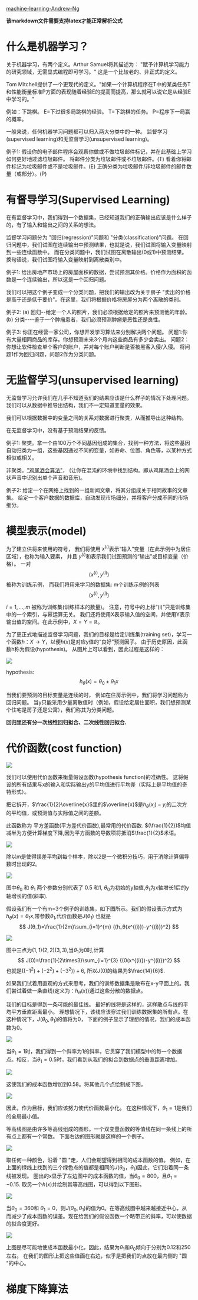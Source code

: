 [machine-learning-Andrew-Ng](https://www.coursera.org/learn/machine-learning)

**该markdown文件需要支持latex才能正常解析公式**

# 什么是机器学习？
关于机器学习，有两个定义。Arthur Samuel将其描述为： "赋予计算机学习能力的研究领域，无需显式编程即可学习。" 这是一个比较老的、非正式的定义。

Tom Mitchell提供了一个更现代的定义。"如果一个计算机程序在T中的某类任务T和性能衡量标准P方面的表现随着经验E的提高而提高，那么就可以说它是从经验E中学习的。"

例如：下跳棋。
E=下过很多局跳棋的经验。
T=下跳棋的任务。
P=程序下一局赢的概率。

一般来说，任何机器学习问题都可以归入两大分类中的一种。
监督学习(supervised learning)和无监督学习(unsupervised learning)。

例子1:
假设你的电子邮件程序会观察你做或不做垃圾邮件标记，并在此基础上学习如何更好地过滤垃圾邮件。
将邮件分类为垃圾邮件或不垃圾邮件。(T)
看着你将邮件标记为垃圾邮件或不是垃圾邮件。(E)
正确分类为垃圾邮件/非垃圾邮件的邮件数量（或部分）。(P)


# 有督导学习(Supervised Learning)
在有监督学习中，我们得到一个数据集，已经知道我们的正确输出应该是什么样子的，有了输入和输出之间的关系的想法。

监督学习问题分为 "回归(regression)"问题和 "分类(classification)"问题。
在回归问题中，我们试图在连续输出中预测结果，也就是说，我们试图将输入变量映射到一些连续函数中。
而在分类问题中，我们试图在离散输出(0或1)中预测结果。换句话说，我们试图将输入变量映射到离散类别中。

例子1:
给出房地产市场上的房屋面积的数据，尝试预测其价格。价格作为面积的函数是一个连续输出，所以这是一个回归问题。

我们可以把这个例子变成一个分类问题，把我们的输出改为关于房子 "卖出的价格是高于还是低于要价"。在这里，我们将根据价格将房屋分为两个离散的类别。

例子2:
(a) 回归--给定一个人的照片，我们必须根据给定的照片来预测他的年龄。
(b) 分类----鉴于一个肿瘤患者，我们必须预测肿瘤是恶性还是良性。

例子3:
你正在经营一家公司，你想开发学习算法来分别解决两个问题。
问题1:你有大量相同商品的库存。你想预测未来3个月内这些商品有多少会卖出。
问题2：你想让软件检查单个客户的账户，并对每个账户判断是否被黑客入侵/入侵。
将问题1作为回归问题，问题2作为分类问题。


# 无监督学习(unsupervised learning)
无监督学习允许我们在几乎不知道我们的结果应该是什么样子的情况下处理问题。
我们可以从数据中推导出结构，我们不一定知道变量的效果。

我们可以根据数据中的变量之间的关系对数据进行聚类，从而推导出这种结构。

在无监督学习中，没有基于预测结果的反馈。

例子1:
聚类。拿一个由100万个不同基因组成的集合，找到一种方法，将这些基因自动归类为一组，这些基因通过不同的变量，如寿命、位置、角色等，以某种方式相似或相关。

非聚类。["鸡尾酒会算法"](https://en.wikipedia.org/wiki/Cocktail_party_effect)，
(让你在混沌的环境中找到结构。即从鸡尾酒会上的网状声音中识别出单个声音和音乐)。

例子2:
给定一个在网络上找到的一组新闻文章，将其分组成关于相同故事的文章集。
给定一个客户数据的数据库，自动发现市场细分，并将客户分成不同的市场细分。


# 模型表示(model)
为了建立供将来使用的符号，
我们将使用 $x^{(i)}$表示“输入”变量（在此示例中为居住区域），也称为输入要素，
并且 $y^{(i)}$和表示我们试图预测的“输出”或目标变量（价格）。
一对 
$$
(x^{(i)},y^{(i)})
$$ 
被称为训练示例，
而我们将用来学习的数据集: 
m个训练示例的列表
$$
(x^{(i)},y^{(i)})
$$ 

$i=1,...,m$ 被称为训练集(训练样本的数量)。
注意，符号中的上标“(i)”只是训练集中的一个索引，与幂运算无关。
我们还将使用X表示输入值的空间，并使用Y表示输出值的空间。在此示例中，$X = Y =ℝ$。

为了更正式地描述监督学习问题，我们的目标是给定训练集(training set)，学习一个函数$h：X→Y$，以便$h(x)$是对应y值的“良好”预测因子。
由于历史原因，此函数h称为假设(hypothesis)。
从图片上可以看到，因此过程是这样的：

![](week1/1w1.png)

hypothesis: 
$$
h_θ(x)=θ_0+θ_1x
$$

当我们要预测的目标变量是连续的时，
例如在住房示例中，我们将学习问题称为回归问题。
当y只能采用少量离散值时（例如，假设给定居住面积，我们想预测某个住宅是房子还是公寓），我们称其为分类问题。

**回归里还有分一次线性回归拟合、二次线性回归拟合.**

# 代价函数(cost function)

![](平方差函数.png)

我们可以使用代价函数来衡量假设函数(hypothesis function)的准确性。
这将假设的所有结果与x的输入和实际输出y的平均值进行平均差（实际上是平均值的奇特形式）。

把它拆开，$\frac{1}{2}\overline{x}$里的$\overline{x}$是$h_θ(x_i)-y_i$的二次方的平均值，或预测值与实际值之间的差额。
  
此函数称为 平方差函数(平方差代价函数),最常用的代价函数.
$(\frac{1}{2})$均值减半为方便计算梯度下降,因为平方函数的导数项将抵消$\frac{1}{2}$术语。

![](week1/3w1.png)

除以m是使得误差平均到每个样本，除以2是一个微积分技巧，用于消除计算偏导数时出现的2。

![](week1/2w1.jpg)

图中$θ_0$ 和 $θ_1$ 两个参数分别代表了
0.5 和1,
$θ_0$为初始的y轴值,$θ_1$为x轴增长1后的y轴增长的值(斜率).


假设我们有一个有m=3个例子的训练集，如下图所示。我们的假设表示方式为$h_θ(x)=θ_1x$,带参数$θ_1$,代价函数是$J(θ_1)$ 也就是
$$
J(θ_1)=\frac{1}{2m}\sum_{i=1}^{m} {(h_θ(x^{(i)})-y^{(i)})^2} 
$$

![](week1/4w1.jpg)

图中三点为$(1,1)(2,2)(3,3)$,当$θ_1$为0时,计算
$$
J(0)=\frac{1}{2\times3}\sum_{i=1}^{3} {(0(x^{(i)})-y^{(i)})^2} 
$$
也就是$((-1^2)+(-2^2)+(-3^2))\div6$,
所以$J(0)$的结果为$\frac{14}{6}$.


如果我们试着用直观的方式来思考，我们的训练数据集是散布在x-y平面上的。我们尝试着做一条直线(定义为：$h_θ(x)$)通过这些分散的数据点。

我们的目标是得到一条可能的最佳线。
最好的线将是这样的，这样散点与线的平均平方垂直距离最小。
理想情况下，该线应该穿过我们训练数据集的所有点。在这种情况下，$J(θ_0,θ_1)$的值将为0，
下面的例子显示了理想的情况，我们的成本函数为0。

![](week1/5w1.png)

  
当$θ_1 = 1$时，我们得到一个斜率为1的斜率，它贯穿了我们模型中的每一个数据点。相反，当$θ_1 = 0.5$时，我们看到从我们的拟合到数据点的垂直距离增加。

![](week1/6w1.png)


这使我们的成本函数增加到0.58。将其他几个点绘制成下图。

![](week1/7w1.png)

因此，作为目标，我们应该努力使代价函数最小化。
在这种情况下，$θ_1 = 1$是我们的全局最小值。


等高线图是由许多等高线组成的图形。一个双变量函数的等值线在同一条线上的所有点上都有一个常数。
下面右边的图形就是这样的一个例子。

![](week1/8w1.jpg)

取任何一种颜色，沿着 "圆 "走，人们会期望得到相同的成本函数的值。
例如，在上面的绿线上找到的三个绿色点的值都是相同的$J(θ_0，θ_1)$因此，它们沿着同一条线被发现。
圈出的x显示了左边图中的成本函数的值，当$θ_0= 800$，且$θ_1= -0.15$. 取另一个$h(x)$并绘制其等高线图，可以得到以下图形。

![](week1/9w1.jpg)


当$θ_0= 360$和 $θ_1= 0$，则$J(θ_0,θ_1)$的值为0。在等高线图中越来越接近中心，从而减少了成本函数的误差。现在给我们的假设函数一个略带正的斜率，可以使数据的拟合度更好。

![](week1/10w1.jpg)

上图是尽可能地使成本函数最小化，因此，结果为$θ_1$和$θ_0$倾向于分别为0.12和250左右。
在我们的图形上把这些值画在右边，似乎是把我们的点放在最内侧的 "圆 "的中心。

# 梯度下降算法











